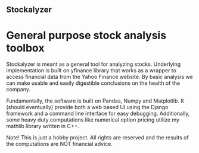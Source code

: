 ## Stockalyzer
# General purpose stock analysis toolbox

Stockalyzer is meant as a general tool for analyzing stocks. Underlying implementation is built on yfinance library that works as a wrapper to access financial data from the Yahoo Finance website. By basic analysis we can make usable and easily digestible conclusions on the health of the company. 

Fundamentally, the software is built on Pandas, Numpy and Matplotlib. It (should eventually) provide both a web based UI using the Django framework and a command line interface for easy debugging. Additionally, some heavy duty computations like numerical option pricing utilize my mathlib library written in C++.

Note! This is just a hobby project. All rights are reserved and the results of the computations are NOT financial advice.